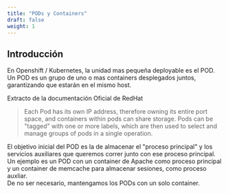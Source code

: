 ```yaml
---
title: "PODs y Containers"
draft: false
weight: 1
---
```

<h2>Introducción</h2>

<p1>
En Openshift / Kubernetes, la unidad mas pequeña deployable es el POD. Un POD es un grupo de uno o mas containers desplegados juntos, garantizando que estarán en el mismo host.  

Extracto de la documentación Oficial de RedHat

> Each Pod has its own IP address, therefore owning its entire port space, and containers within pods can share storage. Pods can be "tagged" with one or more labels, which are then used to select and manage groups of pods in a single operation.

El objetivo inicial del POD es la de almacenar el "proceso principal" y los servicios auxiliares que queremos correr junto con ese proceso principal. Un ejemplo es un POD con un container de Apache como proceso principal y un container de memcache para almacenar sesiones, como proceso auxliar.  
De no ser necesario, mantengamos los PODs con un solo container.    
</p1>